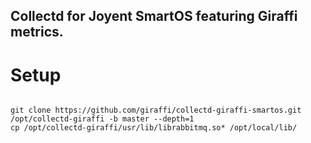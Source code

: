 Collectd for Joyent SmartOS featuring Giraffi metrics.
----

Setup
====
<pre><code>
git clone https://github.com/giraffi/collectd-giraffi-smartos.git /opt/collectd-giraffi -b master --depth=1
cp /opt/collectd-giraffi/usr/lib/librabbitmq.so* /opt/local/lib/
</code></pre>

